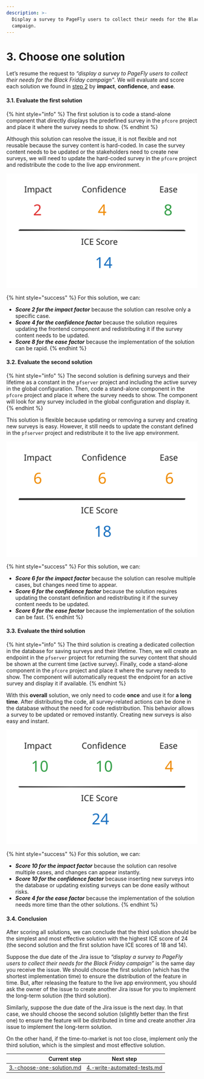 ```yaml
---
description: >-
  Display a survey to PageFly users to collect their needs for the Black Friday
  campaign.
---
```


# 3. Choose one solution

Let’s resume the request to _“display a survey to PageFly users to collect their needs for the Black Friday campaign”_. We will evaluate and score each solution we found in [step 2](./#id-2.-find-at-least-two-solutions) by **impact**, **confidence**, and **ease**.

#### 3.1. Evaluate the first solution

{% hint style="info" %}
The first solution is to code a stand-alone component that directly displays the predefined survey in the `pfcore` project and place it where the survey needs to show.
{% endhint %}

Although this solution can resolve the issue, it is not flexible and not reusable because the survey content is hard-coded. In case the survey content needs to be updated or the stakeholders need to create new surveys, we will need to update the hard-coded survey in the `pfcore` project and redistribute the code to the live app environment.

<img src="../../../.gitbook/assets/file.excalidraw (3).svg" alt="" class="gitbook-drawing">

{% hint style="success" %}
For this solution, we can:

* &#x20;_**Score 2 for the impact factor**_ because the solution can resolve only a specific case.
* _**Score 4 for the confidence factor**_ because the solution requires updating the frontend component and redistributing it if the survey content needs to be updated.
* _**Score 8 for the ease factor**_ because the implementation of the solution can be rapid.
{% endhint %}

#### 3.2. Evaluate the second solution

{% hint style="info" %}
The second solution is defining surveys and their lifetime as a constant in the `pfserver` project and including the active survey in the global configuration. Then, code a stand-alone component in the `pfcore` project and place it where the survey needs to show. The component will look for any survey included in the global configuration and display it.
{% endhint %}

This solution is flexible because updating or removing a survey and creating new surveys is easy. However, it still needs to update the constant defined in the `pfserver` project and redistribute it to the live app environment.

<img src="../../../.gitbook/assets/file.excalidraw (1) (1).svg" alt="" class="gitbook-drawing">

{% hint style="success" %}
For this solution, we can:

* _**Score 6 for the impact factor**_ because the solution can resolve multiple cases, but changes need time to appear.
* _**Score 6 for the confidence factor**_ because the solution requires updating the constant definition and redistributing it if the survey content needs to be updated.
* _**Score 6 for the ease factor**_ because the implementation of the solution can be fast.
{% endhint %}

#### 3.3. Evaluate the third solution

{% hint style="info" %}
The third solution is creating a dedicated collection in the database for saving surveys and their lifetime. Then, we will create an endpoint in the `pfserver` project for returning the survey content that should be shown at the current time (active survey). Finally, code a stand-alone component in the `pfcore` project and place it where the survey needs to show. The component will automatically request the endpoint for an active survey and display it if available.
{% endhint %}

With this **overall** solution, we only need to code **once** and use it for **a long time**. After distributing the code, all survey-related actions can be done in the database without the need for code redistribution. This behavior allows a survey to be updated or removed instantly. Creating new surveys is also easy and instant.

<img src="../../../.gitbook/assets/file.excalidraw (2) (1).svg" alt="" class="gitbook-drawing">

{% hint style="success" %}
For this solution, we can:

* _**Score 10 for the impact factor**_ because the solution can resolve multiple cases, and changes can appear instantly.
* _**Score 10 for the confidence factor**_ because inserting new surveys into the database or updating existing surveys can be done easily without risks.
* _**Score 4 for the ease factor**_ because the implementation of the solution needs more time than the other solutions.
{% endhint %}

#### 3.4. Conclusion

After scoring all solutions, we can conclude that the third solution should be the simplest and most effective solution with the highest ICE score of 24 (the second solution and the first solution have ICE scores of 18 and 14).

Suppose the due date of the Jira issue to _“display a survey to PageFly users to collect their needs for the Black Friday campaign”_ is the same day you receive the issue. We should choose the first solution (which has the shortest implementation time) to ensure the distribution of the feature in time. But, after releasing the feature to the live app environment, you should ask the owner of the issue to create another Jira issue for you to implement the long-term solution (the third solution).

Similarly, suppose the due date of the Jira issue is the next day. In that case, we should choose the second solution (slightly better than the first one) to ensure the feature will be distributed in time and create another Jira issue to implement the long-term solution.

On the other hand, if the time-to-market is not too close, implement only the third solution, which is the simplest and most effective solution.

|                                                                  Current step | Next step                                                                         |
| ----------------------------------------------------------------------------: | --------------------------------------------------------------------------------- |
| [3.-choose-one-solution.md](../processes/3.-choose-one-solution.md "mention") | [4.-write-automated-tests.md](../processes/4.-write-automated-tests.md "mention") |
